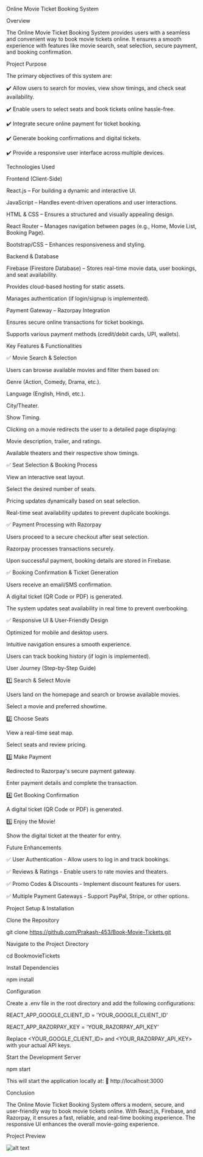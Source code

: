 Online Movie Ticket Booking System

Overview

The Online Movie Ticket Booking System provides users with a seamless and convenient way to book movie tickets online. It ensures a smooth experience with features like movie search, seat selection, secure payment, and booking confirmation.

Project Purpose

The primary objectives of this system are:

✔️ Allow users to search for movies, view show timings, and check seat availability.

✔️ Enable users to select seats and book tickets online hassle-free.

✔️ Integrate secure online payment for ticket booking.

✔️ Generate booking confirmations and digital tickets.

✔️ Provide a responsive user interface across multiple devices.

Technologies Used

Frontend (Client-Side)

React.js – For building a dynamic and interactive UI.

JavaScript – Handles event-driven operations and user interactions.

HTML & CSS – Ensures a structured and visually appealing design.

React Router – Manages navigation between pages (e.g., Home, Movie List, Booking Page).

Bootstrap/CSS – Enhances responsiveness and styling.

Backend & Database

Firebase (Firestore Database) – Stores real-time movie data, user bookings, and seat availability.

Provides cloud-based hosting for static assets.

Manages authentication (if login/signup is implemented).

Payment Gateway – Razorpay Integration

Ensures secure online transactions for ticket bookings.

Supports various payment methods (credit/debit cards, UPI, wallets).

Key Features & Functionalities

✅ Movie Search & Selection

Users can browse available movies and filter them based on:

Genre (Action, Comedy, Drama, etc.).

Language (English, Hindi, etc.).

City/Theater.

Show Timing.

Clicking on a movie redirects the user to a detailed page displaying:

Movie description, trailer, and ratings.

Available theaters and their respective show timings.

✅ Seat Selection & Booking Process

View an interactive seat layout.

Select the desired number of seats.

Pricing updates dynamically based on seat selection.

Real-time seat availability updates to prevent duplicate bookings.

✅ Payment Processing with Razorpay

Users proceed to a secure checkout after seat selection.

Razorpay processes transactions securely.

Upon successful payment, booking details are stored in Firebase.

✅ Booking Confirmation & Ticket Generation

Users receive an email/SMS confirmation.

A digital ticket (QR Code or PDF) is generated.

The system updates seat availability in real time to prevent overbooking.

✅ Responsive UI & User-Friendly Design

Optimized for mobile and desktop users.

Intuitive navigation ensures a smooth experience.

Users can track booking history (if login is implemented).

User Journey (Step-by-Step Guide)

1️⃣ Search & Select Movie

Users land on the homepage and search or browse available movies.

Select a movie and preferred showtime.

2️⃣ Choose Seats

View a real-time seat map.

Select seats and review pricing.

3️⃣ Make Payment

Redirected to Razorpay's secure payment gateway.

Enter payment details and complete the transaction.

4️⃣ Get Booking Confirmation

A digital ticket (QR Code or PDF) is generated.

5️⃣ Enjoy the Movie!

Show the digital ticket at the theater for entry.

Future Enhancements

✅ User Authentication - Allow users to log in and track bookings.

✅ Reviews & Ratings - Enable users to rate movies and theaters.

✅ Promo Codes & Discounts - Implement discount features for users.

✅ Multiple Payment Gateways - Support PayPal, Stripe, or other options.

Project Setup & Installation 

Clone the Repository

git clone https://github.com/Prakash-453/Book-Movie-Tickets.git

Navigate to the Project Directory

cd BookmovieTickets

Install Dependencies

npm install

Configuration

Create a .env file in the root directory and add the following configurations:

REACT_APP_GOOGLE_CLIENT_ID = 'YOUR_GOOGLE_CLIENT_ID'

REACT_APP_RAZORPAY_KEY = 'YOUR_RAZORPAY_API_KEY'

Replace <YOUR_GOOGLE_CLIENT_ID> and <YOUR_RAZORPAY_API_KEY> with your actual API keys.

Start the Development Server

npm start

This will start the application locally at: 🔗 http://localhost:3000

Conclusion

The Online Movie Ticket Booking System offers a modern, secure, and user-friendly way to book movie tickets online. With React.js, Firebase, and Razorpay, it ensures a fast, reliable, and real-time booking experience. The responsive UI enhances the overall movie-going experience.

Project Preview

![alt text](<Project Execution Video.gif>)